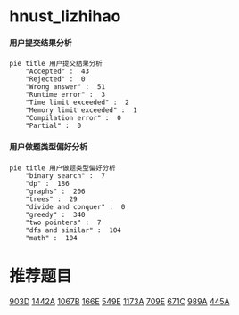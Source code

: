 # hnust_lizhihao

<!-- tabs:start -->



#### **用户提交结果分析**

```mermaid
pie title 用户提交结果分析
    "Accepted" :  43
    "Rejected" :  0
    "Wrong answer" :  51
    "Runtime error" :  3
    "Time limit exceeded" :  2
    "Memory limit exceeded" :  1
    "Compilation error" :  0
    "Partial" :  0
```

#### **用户做题类型偏好分析**

```mermaid
pie title 用户做题类型偏好分析
    "binary search" :  7
    "dp" :  186
    "graphs" :  206
    "trees" :  29
    "divide and conquer" :  0
    "greedy" :  340
    "two pointers" :  7
    "dfs and similar" :  104
    "math" :  104
```



<!-- tabs:end -->
# 推荐题目
[903D](https://codeforces.com/contest/903/problem/D)
[1442A](https://codeforces.com/contest/1442/problem/A)
[1067B](https://codeforces.com/contest/1067/problem/B)
[166E](https://codeforces.com/contest/166/problem/E)
[549E](https://codeforces.com/contest/549/problem/E)
[1173A](https://codeforces.com/contest/1173/problem/A)
[709E](https://codeforces.com/contest/709/problem/E)
[671C](https://codeforces.com/contest/671/problem/C)
[989A](https://codeforces.com/contest/989/problem/A)
[445A](https://codeforces.com/contest/445/problem/A)
